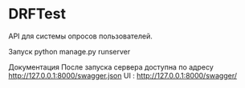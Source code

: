 # DRFTest
API для системы опросов пользователей.


Запуск
python manage.py runserver

Документация
После запуска сервера доступна по адресу http://127.0.0.1:8000/swagger.json
UI : http://127.0.0.1:8000/swagger/
